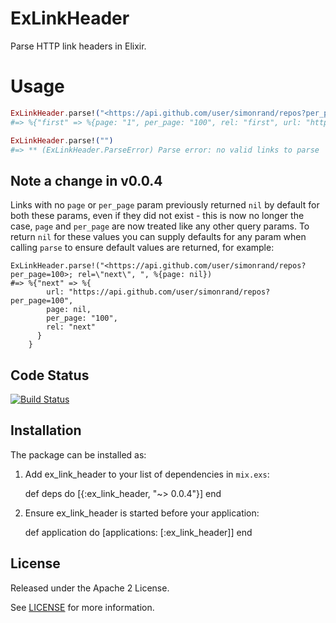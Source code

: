 # ExLinkHeader

Parse HTTP link headers in Elixir.

# Usage

```elixir
ExLinkHeader.parse!("<https://api.github.com/user/simonrand/repos?per_page=100&page=2>; rel=\"next\", <https://api.github.com/user/simonrand/repos?page=3&per_page=100>; rel=\"last\", <https://api.github.com/user/simonrand/repos?page=1&per_page=100>; rel=\"first\"")
#=> %{"first" => %{page: "1", per_page: "100", rel: "first", url: "https://api.github.com/user/simonrand/repos?page=1&per_page=100"}, "last" => %{page: "3", per_page: "100", rel: "last", url: "https://api.github.com/user/simonrand/repos?page=3&per_page=100"}, "next" => %{page: "2", per_page: "100", rel: "next", url: "https://api.github.com/user/simonrand/repos?per_page=100&page=2"} }

ExLinkHeader.parse!("")
#=> ** (ExLinkHeader.ParseError) Parse error: no valid links to parse
```

## Note a change in v0.0.4

Links with no `page` or `per_page` param previously returned `nil` by default for both these params, even if they did not exist - this is now no longer the case, `page` and `per_page` are now treated like any other query params. To return `nil` for these values you can supply defaults for any param when calling `parse` to ensure default values are returned, for example:

```
ExLinkHeader.parse!("<https://api.github.com/user/simonrand/repos?per_page=100>; rel=\"next\", ", %{page: nil})
#=> %{"next" => %{
        url: "https://api.github.com/user/simonrand/repos?per_page=100",
        page: nil,
        per_page: "100",
        rel: "next"
      }
    }
```

## Code Status

[![Build Status](https://travis-ci.org/simonrand/ex_link_header.svg?branch=master)](https://travis-ci.org/simonrand/ex_link_header)

## Installation

The package can be installed as:

  1. Add ex_link_header to your list of dependencies in `mix.exs`:

        def deps do
          [{:ex_link_header, "~> 0.0.4"}]
        end

  2. Ensure ex_link_header is started before your application:

        def application do
          [applications: [:ex_link_header]]
        end

## License

Released under the Apache 2 License.

See [LICENSE](LICENSE) for more information.
